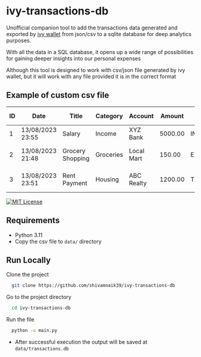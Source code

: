 
# ivy-transactions-db

Unofficial companion tool to add the transactions data generated and exported by [ivy wallet](https://github.com/Ivy-Apps/ivy-wallet) from json/csv to a sqlite database for deep analytics purposes.

With all the data in a SQL database, it opens up a wide range of possibilities for gaining deeper insights into our personal expenses

Although this tool is designed to work with csv/json file generated by ivy wallet, but it will work with any file provided it is in the correct format


## Example of custom csv file
| ID                                   | Date              | Title               | Category           | Account             | Amount   | Type      | Transfer Amount | To Account       | Description               |
|--------------------------------------|-------------------|---------------------|--------------------|---------------------|----------|-----------|-----------------|-------------------|---------------------------|
| 1 | 13/08/2023 23:55 | Salary              | Income             | XYZ Bank            | 5000.00  | INCOME    |                 |                   | Monthly salary           |
| 2 | 13/08/2023 21:48 | Grocery Shopping    | Groceries          | Local Mart          | 150.00   | EXPENSE   |                 |                   | Weekly grocery expenses  |
| 3 | 13/08/2023 23:51 | Rent Payment        | Housing            | ABC Realty          | 1200.00  | TRANSFER  | 1200.00         | XYZ Bank          | Monthly rent payment     |



[![MIT License](https://img.shields.io/badge/License-MIT-green.svg)](https://choosealicense.com/licenses/mit/)


## Requirements

  - Python 3.11
  - Copy the csv file to `data/` directory



## Run Locally

Clone the project

```bash
  git clone https://github.com/shivamnaik39/ivy-transactions-db
```

Go to the project directory

```bash
  cd ivy-transactions-db
```

Run the file

```bash
  python -u main.py
```

- After successful execution the output will be saved at `data/transactions.db`

